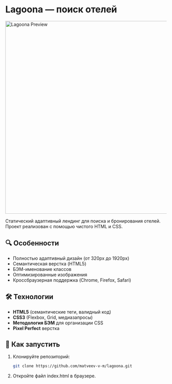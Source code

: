 # Lagoona — поиск отелей

<img src="https://github.com/matveev-v-m/lagoona/blob/master/lagoona/screenshots/preview.jpg?raw=true" alt="Lagoona Preview" width="600">

Статический адаптивный лендинг для поиска и бронирования отелей. Проект реализован с помощью чистого HTML и CSS.

## 🔍 Особенности
- Полностью адаптивный дизайн (от 320px до 1920px)
- Семантическая верстка (HTML5)
- БЭМ-именование классов
- Оптимизированные изображения
- Кроссбраузерная поддержка (Chrome, Firefox, Safari)

## 🛠 Технологии
- **HTML5** (семантические теги, валидный код)
- **CSS3** (Flexbox, Grid, медиазапросы)
- **Методология БЭМ** для организации CSS
- **Pixel Perfect** верстка

## 🚀 Как запустить
1. Клонируйте репозиторий:
   ```bash
   git clone https://github.com/matveev-v-m/lagoona.git

2. Откройте файл index.html в браузере.   
